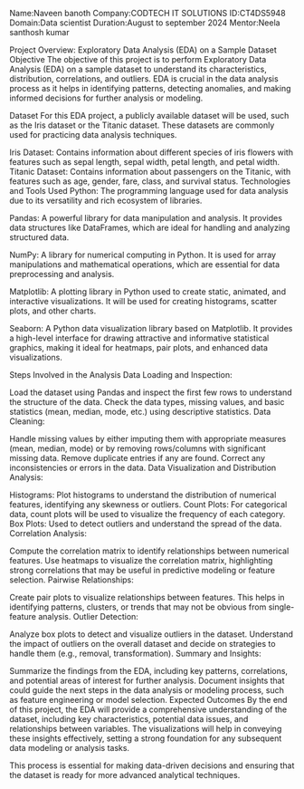 
Name:Naveen banoth
Company:CODTECH IT SOLUTIONS
ID:CT4DS5948
Domain:Data scientist
Duration:August to september 2024
Mentor:Neela santhosh kumar

Project Overview: Exploratory Data Analysis (EDA) on a Sample Dataset
Objective
The objective of this project is to perform Exploratory Data Analysis (EDA) on a sample dataset to understand its characteristics, distribution, correlations, and outliers. EDA is crucial in the data analysis process as it helps in identifying patterns, detecting anomalies, and making informed decisions for further analysis or modeling.

Dataset
For this EDA project, a publicly available dataset will be used, such as the Iris dataset or the Titanic dataset. These datasets are commonly used for practicing data analysis techniques.

Iris Dataset: Contains information about different species of iris flowers with features such as sepal length, sepal width, petal length, and petal width.
Titanic Dataset: Contains information about passengers on the Titanic, with features such as age, gender, fare, class, and survival status.
Technologies and Tools Used
Python: The programming language used for data analysis due to its versatility and rich ecosystem of libraries.

Pandas: A powerful library for data manipulation and analysis. It provides data structures like DataFrames, which are ideal for handling and analyzing structured data.

NumPy: A library for numerical computing in Python. It is used for array manipulations and mathematical operations, which are essential for data preprocessing and analysis.

Matplotlib: A plotting library in Python used to create static, animated, and interactive visualizations. It will be used for creating histograms, scatter plots, and other charts.

Seaborn: A Python data visualization library based on Matplotlib. It provides a high-level interface for drawing attractive and informative statistical graphics, making it ideal for heatmaps, pair plots, and enhanced data visualizations.

Steps Involved in the Analysis
Data Loading and Inspection:

Load the dataset using Pandas and inspect the first few rows to understand the structure of the data.
Check the data types, missing values, and basic statistics (mean, median, mode, etc.) using descriptive statistics.
Data Cleaning:

Handle missing values by either imputing them with appropriate measures (mean, median, mode) or by removing rows/columns with significant missing data.
Remove duplicate entries if any are found.
Correct any inconsistencies or errors in the data.
Data Visualization and Distribution Analysis:

Histograms: Plot histograms to understand the distribution of numerical features, identifying any skewness or outliers.
Count Plots: For categorical data, count plots will be used to visualize the frequency of each category.
Box Plots: Used to detect outliers and understand the spread of the data.
Correlation Analysis:

Compute the correlation matrix to identify relationships between numerical features.
Use heatmaps to visualize the correlation matrix, highlighting strong correlations that may be useful in predictive modeling or feature selection.
Pairwise Relationships:

Create pair plots to visualize relationships between features. This helps in identifying patterns, clusters, or trends that may not be obvious from single-feature analysis.
Outlier Detection:

Analyze box plots to detect and visualize outliers in the dataset.
Understand the impact of outliers on the overall dataset and decide on strategies to handle them (e.g., removal, transformation).
Summary and Insights:

Summarize the findings from the EDA, including key patterns, correlations, and potential areas of interest for further analysis.
Document insights that could guide the next steps in the data analysis or modeling process, such as feature engineering or model selection.
Expected Outcomes
By the end of this project, the EDA will provide a comprehensive understanding of the dataset, including key characteristics, potential data issues, and relationships between variables. The visualizations will help in conveying these insights effectively, setting a strong foundation for any subsequent data modeling or analysis tasks.

This process is essential for making data-driven decisions and ensuring that the dataset is ready for more advanced analytical techniques.




